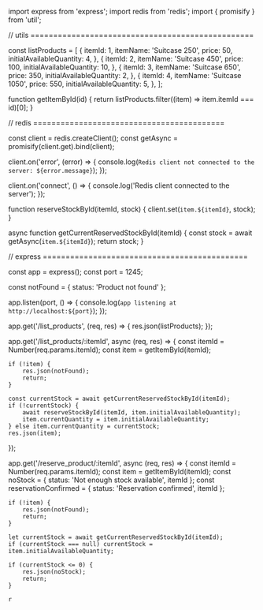 import express from 'express';
import redis from 'redis';
import { promisify } from 'util';

// utils =================================================

const listProducts = [
    {
        itemId: 1,
        itemName: 'Suitcase 250',
        price: 50,
        initialAvailableQuantity: 4,
    },
    {
        itemId: 2,
        itemName: 'Suitcase 450',
        price: 100,
        initialAvailableQuantity: 10,
    },
    {
        itemId: 3,
        itemName: 'Suitcase 650',
        price: 350,
        initialAvailableQuantity: 2,
    },
    {
        itemId: 4,
        itemName: 'Suitcase 1050',
        price: 550,
        initialAvailableQuantity: 5,
    },
];

function getItemById(id) {
    return listProducts.filter((item) => item.itemId === id)[0];
}

// redis ==========================================

const client = redis.createClient();
const getAsync = promisify(client.get).bind(client);

client.on('error', (error) => {
    console.log(`Redis client not connected to the server: ${error.message}`);
});

client.on('connect', () => {
    console.log('Redis client connected to the server');
});

function reserveStockById(itemId, stock) {
    client.set(`item.${itemId}`, stock);
}

async function getCurrentReservedStockById(itemId) {
    const stock = await getAsync(`item.${itemId}`);
    return stock;
}

// express =============================================

const app = express();
const port = 1245;

const notFound = { status: 'Product not found' };

app.listen(port, () => {
    console.log(`app listening at http://localhost:${port}`);
});

app.get('/list_products', (req, res) => {
    res.json(listProducts);
});

app.get('/list_products/:itemId', async (req, res) => {
    const itemId = Number(req.params.itemId);
    const item = getItemById(itemId);

    if (!item) {
        res.json(notFound);
        return;
    }

    const currentStock = await getCurrentReservedStockById(itemId);
    if (!currentStock) {
        await reserveStockById(itemId, item.initialAvailableQuantity);
        item.currentQuantity = item.initialAvailableQuantity;
    } else item.currentQuantity = currentStock;
    res.json(item);
});


app.get('/reserve_product/:itemId', async (req, res) => {
    const itemId = Number(req.params.itemId);
    const item = getItemById(itemId);
    const noStock = { status: 'Not enough stock available', itemId };
    const reservationConfirmed = { status: 'Reservation confirmed', itemId };

    if (!item) {
        res.json(notFound);
        return;
    }

    let currentStock = await getCurrentReservedStockById(itemId);
    if (currentStock === null) currentStock = item.initialAvailableQuantity;

    if (currentStock <= 0) {
        res.json(noStock);
        return;
    }

    r
